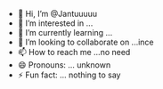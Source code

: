 - 👋 Hi, I’m @Jantuuuuu
- 👀 I’m interested in ...
- 🌱 I’m currently learning ...
- 💞️ I’m looking to collaborate on ...ince
- 📫 How to reach me ...no need 
- 😄 Pronouns: ... unknown 
- ⚡ Fun fact: ... nothing to say

<!---
Jantuuuuu/Jantuuuuu is a ✨ special ✨ repository because its `README.md` (this file) appears on your GitHub profile.
You can click the Preview link to take a look at your changes.
--->
